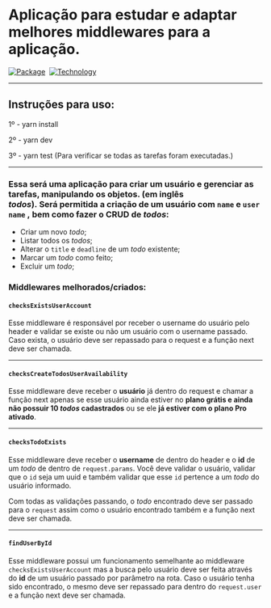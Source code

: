 <h1>Aplicação para estudar e adaptar melhores middlewares para a aplicação.</h1>

[![Package][nodemon-image]][nodemon-url] 
[![Technology][node-image]][node-url] 


[nodemon-url]: https://www.npmjs.com/package/nodemon
[nodemon-image]: https://img.shields.io/badge/Nodemon-green?style=for-the-badge&logo=Nodemon&logoColor=black

[node-url]: https://nodejs.org/
[node-image]: https://img.shields.io/badge/NodeJS-green?style=for-the-badge&logo=Node-dot-js&logoColor=black

---
## Instruções para uso:

1º - yarn install

2º - yarn dev

3º - yarn test (Para verificar se todas as tarefas foram executadas.)

---

### Essa será uma aplicação para criar um usuário e gerenciar as tarefas, manipulando os objetos. (em inglês *todos*). Será permitida a criação de um usuário com `name` e `username` , bem como fazer o CRUD de *todos*:

- Criar um novo *todo*;
- Listar todos os *todos*;
- Alterar o `title` e `deadline` de um *todo* existente;
- Marcar um *todo* como feito;
- Excluir um *todo*;

### Middlewares melhorados/criados:

#### `checksExistsUserAccount`
Esse middleware é responsável por receber o username do usuário pelo header e validar se existe ou não um usuário com o username passado. Caso exista, o usuário deve ser repassado para o request e a função next deve ser chamada.

---

#### `checksCreateTodosUserAvailability`
Esse middleware deve receber o **usuário** já dentro do request e chamar a função next apenas se esse usuário ainda estiver no **plano grátis e ainda não possuir 10 *todos* cadastrados** ou se ele **já estiver com o plano Pro ativado**. 

---

#### `checksTodoExists`
Esse middleware deve receber o **username** de dentro do header e o **id** de um *todo* de dentro de `request.params`. Você deve validar o usuário, validar que o `id` seja um uuid e também validar que esse `id` pertence a um *todo* do usuário informado.

Com todas as validações passando, o *todo* encontrado deve ser passado para o `request` assim como o usuário encontrado também e a função next deve ser chamada.

---

#### `findUserById`
Esse middleware possui um funcionamento semelhante ao middleware `checksExistsUserAccount` mas a busca pelo usuário deve ser feita através do **id** de um usuário passado por parâmetro na rota. Caso o usuário tenha sido encontrado, o mesmo deve ser repassado para dentro do `request.user` e a função next deve ser chamada.